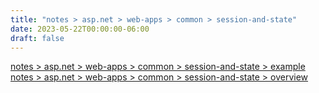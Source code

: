 ```yaml
---
title: "notes > asp.net > web-apps > common > session-and-state"
date: 2023-05-22T00:00:00-06:00
draft: false
---
```


[notes > asp.net > web-apps > common > session-and-state > example](example.md)  
[notes > asp.net > web-apps > common > session-and-state > overview](overview.md)  
